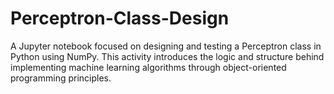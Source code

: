 # Perceptron-Class-Design
A Jupyter notebook focused on designing and testing a Perceptron class in Python using NumPy. This activity introduces the logic and structure behind implementing machine learning algorithms through object-oriented programming principles.
